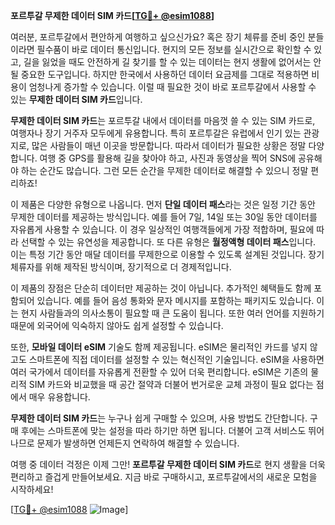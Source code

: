 **포르투갈 무제한 데이터 SIM 카드[[TG💪+ @esim1088](https://t.me/s/esim1088)]**

여러분, 포르투갈에서 편안하게 여행하고 싶으신가요? 혹은 장기 체류를 준비 중인 분들이라면 필수품이 바로 데이터 통신입니다. 현지의 모든 정보를 실시간으로 확인할 수 있고, 길을 잃었을 때도 안전하게 길 찾기를 할 수 있는 데이터는 현지 생활에 없어서는 안 될 중요한 도구입니다. 하지만 한국에서 사용하던 데이터 요금제를 그대로 적용하면 비용이 엄청나게 증가할 수 있습니다. 이럴 때 필요한 것이 바로 포르투갈에서 사용할 수 있는 **무제한 데이터 SIM 카드**입니다.

**무제한 데이터 SIM 카드**는 포르투갈 내에서 데이터를 마음껏 쓸 수 있는 SIM 카드로, 여행자나 장기 거주자 모두에게 유용합니다. 특히 포르투갈은 유럽에서 인기 있는 관광지로, 많은 사람들이 매년 이곳을 방문합니다. 따라서 데이터가 필요한 상황은 정말 다양합니다. 여행 중 GPS를 활용해 길을 찾아야 하고, 사진과 동영상을 찍어 SNS에 공유해야 하는 순간도 많습니다. 그런 모든 순간을 무제한 데이터로 해결할 수 있으니 정말 편리하죠!

이 제품은 다양한 유형으로 나옵니다. 먼저 **단일 데이터 패스**라는 것은 일정 기간 동안 무제한 데이터를 제공하는 방식입니다. 예를 들어 7일, 14일 또는 30일 동안 데이터를 자유롭게 사용할 수 있습니다. 이 경우 일상적인 여행객들에게 가장 적합하며, 필요에 따라 선택할 수 있는 유연성을 제공합니다. 또 다른 유형은 **월정액형 데이터 패스**입니다. 이는 특정 기간 동안 매달 데이터를 무제한으로 이용할 수 있도록 설계된 것입니다. 장기 체류자를 위해 제작된 방식이며, 장기적으로 더 경제적입니다.

이 제품의 장점은 단순히 데이터만 제공하는 것이 아닙니다. 추가적인 혜택들도 함께 포함되어 있습니다. 예를 들어 음성 통화와 문자 메시지를 포함하는 패키지도 있습니다. 이는 현지 사람들과의 의사소통이 필요할 때 큰 도움이 됩니다. 또한 여러 언어를 지원하기 때문에 외국어에 익숙하지 않아도 쉽게 설정할 수 있습니다.

또한, **모바일 데이터 eSIM** 기술도 함께 제공됩니다. eSIM은 물리적인 카드를 넣지 않고도 스마트폰에 직접 데이터를 설정할 수 있는 혁신적인 기술입니다. eSIM을 사용하면 여러 국가에서 데이터를 자유롭게 전환할 수 있어 더욱 편리합니다. eSIM은 기존의 물리적 SIM 카드와 비교했을 때 공간 절약과 더불어 번거로운 교체 과정이 필요 없다는 점에서 매우 유용합니다.

**무제한 데이터 SIM 카드**는 누구나 쉽게 구매할 수 있으며, 사용 방법도 간단합니다. 구매 후에는 스마트폰에 맞는 설정을 따라 하기만 하면 됩니다. 더불어 고객 서비스도 뛰어나므로 문제가 발생하면 언제든지 연락하여 해결할 수 있습니다.

여행 중 데이터 걱정은 이제 그만! **포르투갈 무제한 데이터 SIM 카드**로 현지 생활을 더욱 편리하고 즐겁게 만들어보세요. 지금 바로 구매하시고, 포르투갈에서의 새로운 모험을 시작하세요! 

[[TG💪+ @esim1088](https://t.me/s/esim1088) ![Image](https://i.postimg.cc/Y0z9fWf4/image.png)]